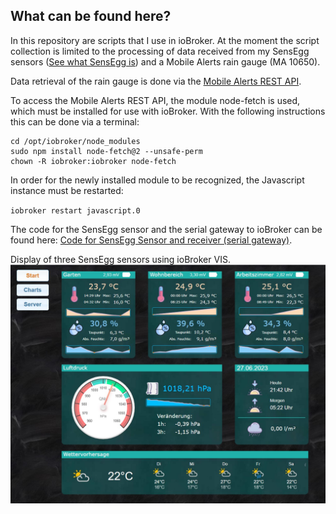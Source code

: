 ## What can be found here?

In this repository are scripts that I use in ioBroker. At the moment the script collection is limited to the processing of data received from my SensEgg sensors ([See what SensEgg is](https://www.arduinoforum.de/arduino-Thread-SensEgg-light-FunkSensor-ATtiny814-nRF24-BME280-NTC)) and a Mobile Alerts rain gauge (MA 10650).

Data retrieval of the rain gauge is done via the [Mobile Alerts REST API](https://mobile-alerts.eu/info/public_server_api_documentation.pdf).

To access the Mobile Alerts REST API, the module node-fetch is used, which must be installed for use with ioBroker. With the following instructions this can be done via a terminal:

```
cd /opt/iobroker/node_modules
sudo npm install node-fetch@2 --unsafe-perm
chown -R iobroker:iobroker node-fetch
```
In order for the newly installed module to be recognized, the Javascript instance must be restarted: 

`iobroker restart javascript.0`

The code for the SensEgg sensor and the serial gateway to ioBroker can be found here:
[Code for SensEgg Sensor and receiver (serial gateway)](https://github.com/DoImant/Arduino-SensEgg-Light).

Display of three SensEgg sensors using ioBroker VIS.
![Screenshot ioBroker VIS](https://github.com/DoImant/Stuff/blob/main/SensEgg-Light/sensEgg-VIS.jpg?raw=true)
